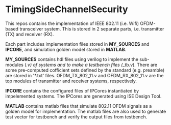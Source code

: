 # TimingSideChannelSecurity
This repos contains the implementation of IEEE 802.11 (i.e. Wifi) OFDM-based transceiver system. This is stored in 2 separate parts, i.e. transmitter (TX) and receiver (RX).

Each part includes implementation files stored in **MY_SOURCES** and **IPCORE**, and simulation golden model stored in **MATLAB**.

**MY_SOURCES** contains hdl files using verilog to implement the sub-modules (*.v) of systems and to make a testbench files (*_tb.v). There are some pre-computed cofficient sets defined by the standard (e.g. preamble) are stored in '*.txt' files. OFDM_TX_802_11.v and OFDM_RX_802_11.v are the top modules of transmitter and receiver systems, respectively.

**IPCORE** contains the configured files of IPCores instantiated by impelemented systems. The IPCores are generated using ISE Design Tool.

**MATLAB** contains matlab files that simulate 802.11 OFDM signals as a golden model for implementation. The matlab files are also used to generate test vector for testbench and verify the output files from testbench.

